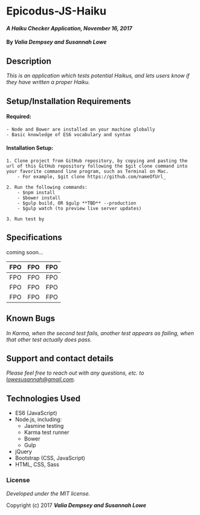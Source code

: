 # Epicodus-JS-Haiku 

#### _A Haiku Checker Application, November 16, 2017_


#### By _**Valia Dempsey and Susannah Lowe**_



## Description

_This is an application which tests potential Haikus, and lets users know if they have written a proper Haiku._ 


## Setup/Installation Requirements

  #### Required: 
    - Node and Bower are installed on your machine globally
    - Basic knowledge of ES6 vocabulary and syntax

  #### Installation Setup: 
    1. Clone project from GitHub repository, by copying and pasting the url of this GitHub repository following the $git clone command into your favorite command line program, such as Terminal on Mac.  
        - For example, $git clone https://github.com/nameOfUrl_
        
    2. Run the following commands: 
        - $npm install 
        - $bower install
        - $gulp build, OR $gulp **TBD** --production
        - $gulp watch (to preview live server updates)
        
    3. Run test by


## Specifications

coming soon...

| FPO        | FPO           | FPO  |
| ------------- |:-------------:| -----:|
| FPO      | FPO | FPO |
| FPO      | FPO      |   FPO |
| FPO | FPO     |    FPO |

## Known Bugs

_In Karma, when the second test fails, another test appears as failing, when that other test actually does pass._


## Support and contact details

_Please feel free to reach out with any questions, etc. to lowesusannah@gmail.com._


## Technologies Used

* ES6 (JavaScript)
* Node.js, including: 
  - Jasmine testing
  - Karma test runner
  - Bower
  - Gulp 
* jQuery
* Bootstrap (CSS, JavaScript) 
* HTML, CSS, Sass


### License

*Developed under the MIT license.*

Copyright (c) 2017 **_Valia Dempsey and Susannah Lowe_**
